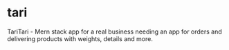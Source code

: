 # tari
TariTari - Mern stack app for a real business  needing an app for orders and delivering products with weights, details and more.
